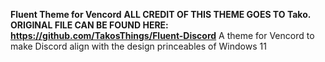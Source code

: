 **Fluent Theme for Vencord**
**ALL CREDIT OF THIS THEME GOES TO Tako. ORIGINAL FILE CAN BE FOUND HERE: https://github.com/TakosThings/Fluent-Discord**
A theme for Vencord to make Discord align with the design princeables of Windows 11
